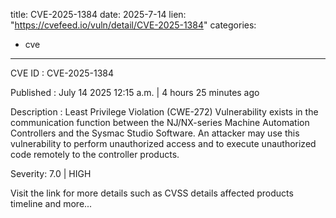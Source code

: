  
title: CVE-2025-1384
date: 2025-7-14
lien: "https://cvefeed.io/vuln/detail/CVE-2025-1384"
categories:
  - cve
---

CVE ID : CVE-2025-1384

Published :  July 14
2025
12:15 a.m. | 4 hours
25 minutes ago

Description : Least Privilege Violation (CWE-272) Vulnerability exists in the communication function between the NJ/NX-series Machine Automation Controllers and the Sysmac Studio Software. An attacker may use this vulnerability to perform unauthorized access and to execute unauthorized code remotely to the controller products.

Severity: 7.0 | HIGH

Visit the link for more details
such as CVSS details
affected products
timeline
and more...
